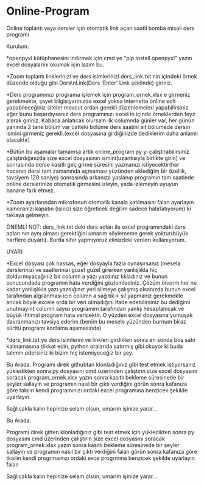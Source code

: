 # Online-Program
Online toplantı veya dersler için otomatik link açan saatli bomba misali ders programı

Kurulum:


*openpyxl kütüphanesini indirmek için cmd ye "pip install openpyxl" yazın excel dosyalarını okumak için lazım bu.


*Zoom toplantı linklerinizi ve ders isimlerinizi ders_link.txt nin içindeki örnek düzende olduğu gibi Ders\nLink(Ders 'Enter' Link şeklinde) giriniz.


*Ders programınızı programa işlemek için program_ornek.xlsx e girmeniz gerekmekte, şayet bilgisiyarınızda excel yoksa internette online edit yapabileceğiniz siteler mevcut ordan gerekli düzenlemeleri yapabilirsiniz. eğer bunu başardıysanız ders programınızı excel in içinde örneklerden feyz alarak giriniz. Kabaca anlatıcak olursam ilk columnda günler var, her günün yanında 2 tane bölüm var üstteki bölüme ders saatini alt bölümede dersin ismini girmeniz gerekli.(excel dosyasına girdiğinizde dediklerim daha anlamlı olacaktır)


*Bütün bu aşamalar tamamsa artık online_program.py yi çalıştırabilirsiniz çalıştırdığınızda size excel dosyasının ismini(uzantısıyla birlikte girin) ve sonrasında derse kasıtlı geç girme süresini yazmanızı istiyecektir(her hocanın dersi tam zamanında açmaması yüzünden eklediğim bir özellik, tavsiyem 120 saniye) sonrasında arkanıza yaslanıp programın tam saatinde online derslerinize otomatik girmesini izleyin, yada izlemeyin uyuyun banane fark etmez.


*Zoom ayarlarından mikrofonun otomatik kanala katılmasını falan ayarlayın kameranızı kapatın (işinizi size öğreticek değilim sadece hatırlatıyorum) ki taklaya gelmeyin.


ÖNEMLİ NOT:
ders_link.txt deki ders adları ile excel programındaki ders adları nın aynı olması gerektiğini umarım söylememe gerek yoktur(büyük harflere duyarlı). Burda sihir yapmıyoruz elinizdeki verileri kullanıyorum.


UYARI:

*Excel dosyası çok hassas, eğer dosyayla fazla oynaşırsanız (mesela derslerinizi ve saatlerinizi güzel güzel girerken yanlışlıkla hiç doldurmıyacağınız bir column a yazı yazdınız tıkladınız ve bunun sonucundada programın hata verdiğini gözlemlediniz. Çözüm önerim her ne kadar yanlışlıkla yazı yazdığınız yeri silmeye çalışmış olsanızda bunun excel tarafından algılanması için column a sağ tık-> sil yapmanız gerekmekte ancak böyle excele orda bir veri olmadığını ifade edebilirsiniz bu dediğimi unutmayın) column sayısı programım tarafından yanlış hesaplanıcak ve büyük ihtimal program hata vericektir. O yüzden excel dosyasına yumuşak davranmanızı tavsiye ederim.(benim bu mesele yüzünden burnum biraz sürttü programı kodlama aşamasında)


*ders_link.txt ye ders isimlerini ve linkleri girdikten sonra en sonda boş satır kalmamasına dikkat edin, python oralarıda satırmış gibi okuyor ki buda tahmin edersiniz ki bizim hiç istemiyeceğiz bir şey.


Bu Arada:
Programı direk githubtan klonladığınız gibi test etmek istiyorsanız yükledikten sonra py dosyasını cmd üzerinden çalıştırın size excel dosyasını soracak program_ornek.xlsx yazın sonra kasıtlı bekleme süresinede bir şeyler sallayın ve programın nasıl bir çıktı verdiğini görün sonra kafanıza göre takılın kendi programınızı ordaki excel programına benzicek şekilde uyarlayın.



Sağlıcakla kalın hepinize selam olsun, umarım işinize yarar...


Bu Arada:

Programı direk gitten klonladığınız gibi test etmek için yükledikten sonra py dosyasını cmd üzerinden çalıştırın size excel dosyasını soracak program_ornek.xlsx yazın sonra kasıtlı bekleme süresinede bir şeyler sallayın ve programın nasıl bir çıktı verdiğini falan görün sonra kafanıza göre tkaılın kendi progrmaınızı ordaki exce progrmına benzicek şekilde uyarlayın falan


Sağlıcakla kalın hepinize selam olsun, umarım işinize yarar...
